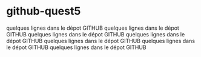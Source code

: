 # github-quest5

quelques lignes dans le dépot GITHUB
quelques lignes dans le dépot GITHUB
quelques lignes dans le dépot GITHUB
quelques lignes dans le dépot GITHUB
quelques lignes dans le dépot GITHUB
quelques lignes dans le dépot GITHUB
quelques lignes dans le dépot GITHUB
